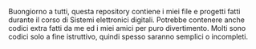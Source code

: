 Buongiorno a tutti, 
questa repository contiene i miei file e progetti fatti durante il corso di Sistemi elettronici digitali.
Potrebbe contenere anche codici extra fatti da me ed i miei amici per puro divertimento.
Molti sono codici solo a fine istruttivo, quindi spesso saranno semplici o incompleti.
